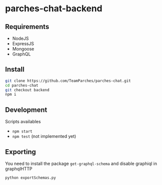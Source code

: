 # parches-chat-backend

## Requirements
- NodeJS
- ExpressJS
- Mongoose
- GraphQL

## Install
```bash
git clone https://github.com/TeamParches/parches-chat.git
cd parches-chat
git checkout backend
npm i
```

## Development
Scripts availables
- `npm start`
- `npm test` (not implemented yet)


## Exporting
You need to install the package `get-graphql-schema` and disable graphiql in graphqlHTTP
```bash
python exportSchemas.py
```
